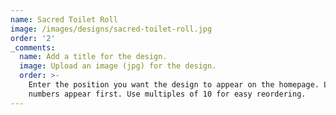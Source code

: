 ```yaml
---
name: Sacred Toilet Roll
image: /images/designs/sacred-toilet-roll.jpg
order: '2'
_comments:
  name: Add a title for the design.
  image: Upload an image (jpg) for the design.
  order: >-
    Enter the position you want the design to appear on the homepage. Lower
    numbers appear first. Use multiples of 10 for easy reordering.
---
```

